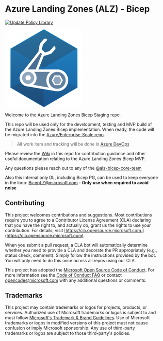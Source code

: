 # Azure Landing Zones (ALZ) - Bicep

[![Update Policy Library](https://github.com/Azure/ALZ-Bicep/actions/workflows/update-policy.yml/badge.svg?branch=main)](https://github.com/Azure/ALZ-Bicep/actions/workflows/update-policy.yml)

![Bicep Logo](docs/wiki/media/bicep-logo.png)

Welcome to the Azure Landing Zones Bicep Staging repo.

This repo will be used only for the development, testing and MVP build of the Azure Landing Zones Bicep implementation. When ready, the code will be migrated into the [Azure/Enterprise-Scale repo](https://github.com/Azure/Enterprise-Scale).

> All work item and tracking will be done in [Azure DevOps](https://dev.azure.com/unifiedactiontracker/Solution%20Engineering/_queries/query/4e77ab8a-78b3-447c-87b6-237ad590219f/)

Please review the [Wiki](https://github.com/Azure/ALZ-Bicep/wiki) in this repo for contribution guidance and other useful documentation relating to the Azure Landing Zones Bicep MVP.

Any questions please reach out to any of the [@alz-bicep-core-team](https://github.com/orgs/Azure/teams/alz-bicep-core-team)

Also this internal only DL, including Bicep PG, can be used to keep everyone in the loop: BicepLZ@microsoft.com - **Only use when required to avoid noise**

## Contributing

This project welcomes contributions and suggestions.  Most contributions require you to agree to a
Contributor License Agreement (CLA) declaring that you have the right to, and actually do, grant us
the rights to use your contribution. For details, visit [https://cla.opensource.microsoft.com.](https://cla.opensource.microsoft.com)

When you submit a pull request, a CLA bot will automatically determine whether you need to provide
a CLA and decorate the PR appropriately (e.g., status check, comment). Simply follow the instructions
provided by the bot. You will only need to do this once across all repos using our CLA.

This project has adopted the [Microsoft Open Source Code of Conduct](https://opensource.microsoft.com/codeofconduct/).
For more information see the [Code of Conduct FAQ](https://opensource.microsoft.com/codeofconduct/faq/) or
contact [opencode@microsoft.com](mailto:opencode@microsoft.com) with any additional questions or comments.

## Trademarks

This project may contain trademarks or logos for projects, products, or services. Authorized use of Microsoft
trademarks or logos is subject to and must follow
[Microsoft's Trademark & Brand Guidelines](https://www.microsoft.com/en-us/legal/intellectualproperty/trademarks/usage/general).
Use of Microsoft trademarks or logos in modified versions of this project must not cause confusion or imply Microsoft sponsorship.
Any use of third-party trademarks or logos are subject to those third-party's policies.
